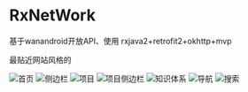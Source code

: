 # RxNetWork
基于wanandroid开放API、使用 rxjava2+retrofit2+okhttp+mvp

最贴近网站风格的

![首页](https://github.com/Cherry0824/RxNetWork/blob/master/img/0AF38EE4F2EA9EB05CAEB7B8629B6118.jpg)
![侧边栏](https://github.com/Cherry0824/RxNetWork/blob/master/img/3C1DD8AAA62205F33B66E5B83FE64B73.jpg)
![项目](https://github.com/Cherry0824/RxNetWork/blob/master/img/EB70989B515D32218DE2FF99668DC1F6.jpg)
![项目侧边栏](https://github.com/Cherry0824/RxNetWork/blob/master/img/E3549DEE8F56F050E14A6A55AD96E29A.jpg)
![知识体系](https://github.com/Cherry0824/RxNetWork/blob/master/img/EBBB5C98B69E855907CD50FD5299EACD.jpg)
![导航](https://github.com/Cherry0824/RxNetWork/blob/master/img/9CA137BCC9289DCC41E961DD3B5A0214.jpg)
![搜索](https://github.com/Cherry0824/RxNetWork/blob/master/img/0F08A1B046F803F2E7DBEEA4BED1C7D1.jpg)
